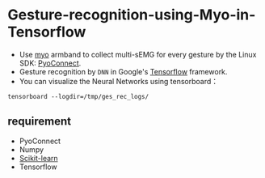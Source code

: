 # Gesture-recognition-using-Myo-in-Tensorflow
* Use [myo](https://www.myo.com/) armband to collect multi-sEMG for every gesture by the Linux SDK: [PyoConnect](http://www.fernandocosentino.net/pyoconnect/).
* Gesture recognition by `DNN` in Google's [Tensorflow](https://www.tensorflow.org/) framework.
* You can visualize the Neural Networks using tensorboard：
```
tensorboard --logdir=/tmp/ges_rec_logs/
```
## requirement
* PyoConnect
* Numpy
* [Scikit-learn](http://scikit-learn.org/stable/index.html)
* Tensorflow

